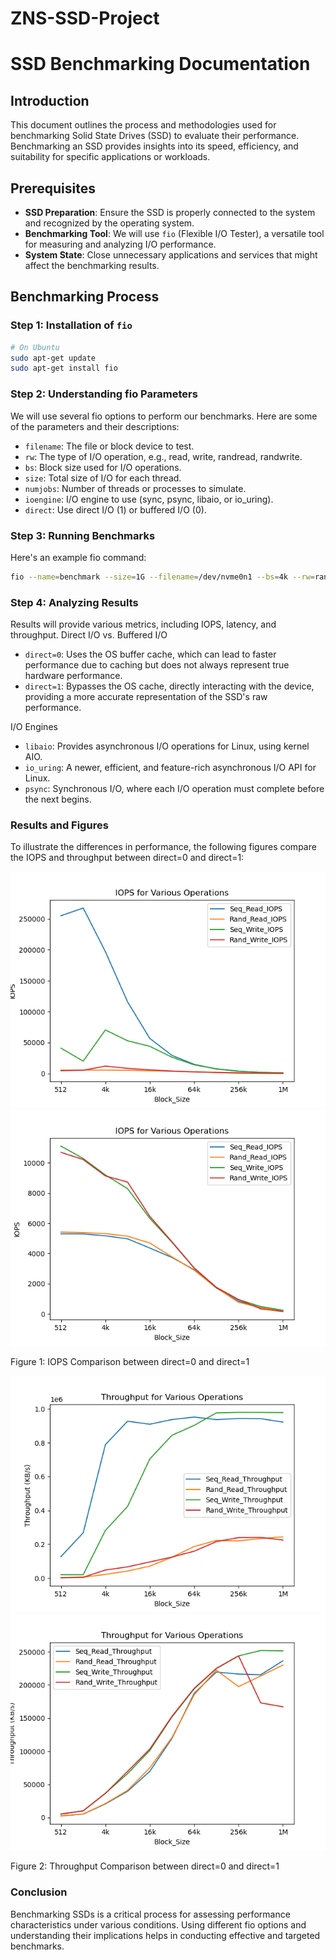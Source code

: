 # ZNS-SSD-Project

# SSD Benchmarking Documentation

## Introduction

This document outlines the process and methodologies used for benchmarking Solid State Drives (SSD) to evaluate their performance. Benchmarking an SSD provides insights into its speed, efficiency, and suitability for specific applications or workloads.

## Prerequisites

- **SSD Preparation**: Ensure the SSD is properly connected to the system and recognized by the operating system.
- **Benchmarking Tool**: We will use `fio` (Flexible I/O Tester), a versatile tool for measuring and analyzing I/O performance.
- **System State**: Close unnecessary applications and services that might affect the benchmarking results.

## Benchmarking Process

### Step 1: Installation of `fio`

```sh
# On Ubuntu
sudo apt-get update
sudo apt-get install fio
```

### Step 2: Understanding fio Parameters

We will use several fio options to perform our benchmarks. Here are some of the parameters and their descriptions:

- `filename`: The file or block device to test.
- `rw`: The type of I/O operation, e.g., read, write, randread, randwrite.
- `bs`: Block size used for I/O operations.
- `size`: Total size of I/O for each thread.
- `numjobs`: Number of threads or processes to simulate.
- `ioengine`: I/O engine to use (sync, psync, libaio, or io_uring).
- `direct`: Use direct I/O (1) or buffered I/O (0).

### Step 3: Running Benchmarks

Here's an example fio command:

```sh
fio --name=benchmark --size=1G --filename=/dev/nvme0n1 --bs=4k --rw=randread --ioengine=libaio --iodepth=32 --direct=1
```

### Step 4: Analyzing Results

Results will provide various metrics, including IOPS, latency, and throughput.
Direct I/O vs. Buffered I/O

- `direct=0`: Uses the OS buffer cache, which can lead to faster performance due to caching but does not always represent true hardware performance.
- `direct=1`: Bypasses the OS cache, directly interacting with the device, providing a more accurate representation of the SSD's raw performance.

I/O Engines

- `libaio`: Provides asynchronous I/O operations for Linux, using kernel AIO.
- `io_uring`: A newer, efficient, and feature-rich asynchronous I/O API for Linux.
- `psync`: Synchronous I/O, where each I/O operation must complete before the next begins.

### Results and Figures

To illustrate the differences in performance, the following figures compare the IOPS and throughput between direct=0 and direct=1:

![](block_size/IOPS_Plot.png)
![](block_size/IOPS_Plot_direct.png)

Figure 1: IOPS Comparison between direct=0 and direct=1

![](block_size/Throughput_Plot.png)
![](block_size/Throughput_Plot_direct.png)

Figure 2: Throughput Comparison between direct=0 and direct=1

### Conclusion

Benchmarking SSDs is a critical process for assessing performance characteristics under various conditions. Using different fio options and understanding their implications helps in conducting effective and targeted benchmarks.
